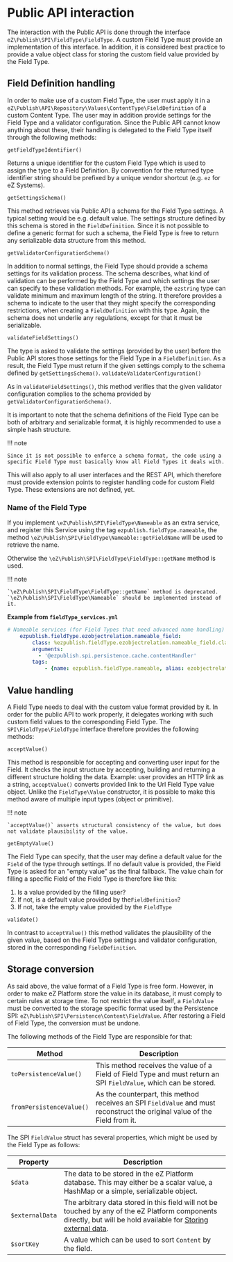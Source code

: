 # Public API interaction

The interaction with the Public API is done through the interface `eZ\Publish\SPI\FieldType\FieldType`. A custom Field Type must provide an implementation of this interface. In addition, it is considered best practice to provide a value object class for storing the custom field value provided by the Field Type.

## Field Definition handling

In order to make use of a custom Field Type, the user must apply it in a `eZ\Publish\API\Repository\Values\ContentType\FieldDefinition` of a custom Content Type. The user may in addition provide settings for the Field Type and a validator configuration.  Since the Public API cannot know anything about these, their handling is delegated to the Field Type itself through the following methods:

`getFieldTypeIdentifier()`

Returns a unique identifier for the custom Field Type which is used to assign the type to a Field Definition. By convention for the returned type identifier string should be prefixed by a unique vendor shortcut (e.g. `ez` for eZ Systems).

`getSettingsSchema()`

This method retrieves via Public API a schema for the Field Type settings. A typical setting would be e.g. default value. The settings structure defined by this schema is stored in the `FieldDefinition`. Since it is not possible to define a generic format for such a schema, the Field Type is free to return any serializable data structure from this method.

`getValidatorConfigurationSchema()`

In addition to normal settings, the Field Type should provide a schema settings for its validation process. The schema describes, what kind of validation can be performed by the Field Type and which settings the user can specify to these validation methods. For example, the `ezstring` type can validate minimum and maximum length of the string. It therefore provides a schema to indicate to the user that they might specify the corresponding restrictions, when creating a `FieldDefinition` with this type. Again, the schema does not underlie any regulations, except for that it must be serializable.

`validateFieldSettings()`

The type is asked to validate the settings (provided by the user) before the Public API stores those settings for the Field Type in a `FieldDefinition`. As a result, the Field Type must return if the given settings comply to the schema defined by `getSettingsSchema()`.
`validateValidatorConfiguration()`

 As in `validateFieldSettings()`, this method verifies that the given validator configuration complies to the schema provided by `getValidatorConfigurationSchema()`.

It is important to note that the schema definitions of the Field Type can be both of arbitrary and serializable format, it is highly recommended to use a simple hash structure.

!!! note

    Since it is not possible to enforce a schema format, the code using a specific Field Type must basically know all Field Types it deals with.

This will also apply to all user interfaces and the REST API, which therefore must provide extension points to register handling code for custom Field Type. These extensions are not defined, yet.

### Name of the Field Type

If you implement `\eZ\Publish\SPI\FieldType\Nameable` as an extra service, and register this Service using the tag `ezpublish.fieldType.nameable`, the method `\eZ\Publish\SPI\FieldType\Nameable::getFieldName` will be used to retrieve the name.

Otherwise the `\eZ\Publish\SPI\FieldType\FieldType::getName` method is used.

!!! note

    `\eZ\Publish\SPI\FieldType\FieldType::getName` method is deprecated.
    `\eZ\Publish\SPI\FieldType\Nameable` should be implemented instead of it.

**Example from `fieldType_services.yml`**

``` yaml
# Nameable services (for Field Types that need advanced name handling)
    ezpublish.fieldType.ezobjectrelation.nameable_field:
        class: %ezpublish.fieldType.ezobjectrelation.nameable_field.class%
        arguments:
          - '@ezpublish.spi.persistence.cache.contentHandler'
        tags:
            - {name: ezpublish.fieldType.nameable, alias: ezobjectrelation}
```

## Value handling

A Field Type needs to deal with the custom value format provided by it. In order for the public API to work properly, it delegates working with such custom field values to the corresponding Field Type. The `SPI\FieldType\FieldType` interface therefore provides the following methods:

`acceptValue()`

This method is responsible for accepting and converting user input for the Field. It checks the input structure by accepting, building and returning a different structure holding the data. Example: user provides an HTTP link as a string, `acceptValue()` converts provided link to the Url Field Type value object. Unlike the `FieldType\Value` constructor, it is possible to make this method aware of multiple input types (object or primitive).

!!! note

    `acceptValue()` asserts structural consistency of the value, but does not validate plausibility of the value.

`getEmptyValue()`

The Field Type can specify, that the user may define a default value for the `Field` of the type through settings. If no default value is provided, the Field Type is asked for an "empty value" as the final fallback. The value chain for filling a specific Field of the Field Type is therefore like this:

1. Is a value provided by the filling user?
2. If not, is a default value provided by the`FieldDefinition`?
3. If not, take the empty value provided by the `FieldType`

`validate()`

In contrast to `acceptValue()` this method validates the plausibility of the given value, based on the Field Type settings and validator configuration, stored in the corresponding `FieldDefinition`.

## Storage conversion

As said above, the value format of a Field Type is free form. However, in order to make eZ Platform store the value in its database, it must comply to certain rules at storage time. To not restrict the value itself, a `FieldValue` must be converted to the storage specific format used by the Persistence SPI: `eZ\Publish\SPI\Persistence\Content\FieldValue`. After restoring a Field of Field Type, the conversion must be undone.

The following methods of the Field Type are responsible for that:

|Method|Description|
|------|-----------|
|`toPersistenceValue()`|This method receives the value of a Field of Field Type and must return an SPI `FieldValue`, which can be stored.|
|`fromPersistenceValue()`|As the counterpart, this method receives an SPI `FieldValue` and must reconstruct the original value of the Field from it.|

The SPI `FieldValue` struct has several properties, which might be used by the Field Type as follows:

|Property|Description|
|--------|-----------|
|`$data`|The data to be stored in the eZ Platform database. This may either be a scalar value, a HashMap or a simple, serializable object.|
|`$externalData`|The arbitrary data stored in this field will not be touched by any of the eZ Platform components directly, but will be hold available for [Storing external data](#storing-external-data).|
|`$sortKey`|A value which can be used to sort `Content` by the field.|
